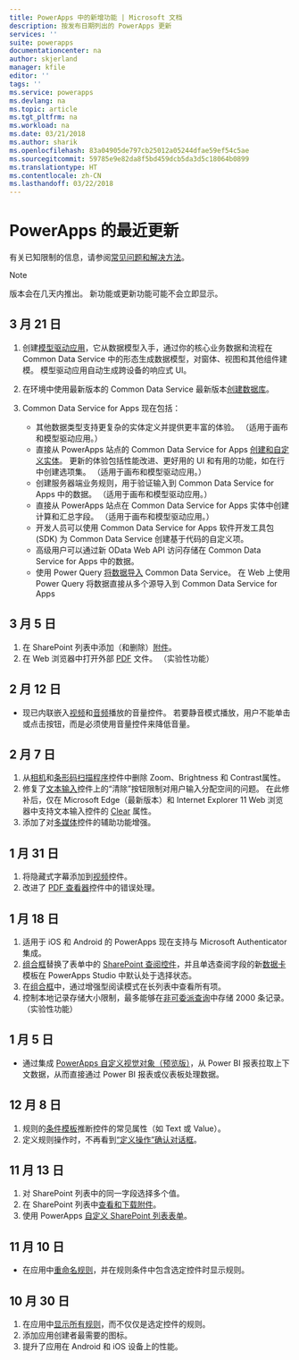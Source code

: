 ```yaml
---
title: PowerApps 中的新增功能 | Microsoft 文档
description: 按发布日期列出的 PowerApps 更新
services: ''
suite: powerapps
documentationcenter: na
author: skjerland
manager: kfile
editor: ''
tags: ''
ms.service: powerapps
ms.devlang: na
ms.topic: article
ms.tgt_pltfrm: na
ms.workload: na
ms.date: 03/21/2018
ms.author: sharik
ms.openlocfilehash: 83a04905de797cb25012a05244dfae59ef54c5ae
ms.sourcegitcommit: 59785e9e82da8f5bd459dcb5da3d5c18064b0899
ms.translationtype: HT
ms.contentlocale: zh-CN
ms.lasthandoff: 03/22/2018
---
```

# <a name="whats-new-in-powerapps"></a>PowerApps 的最近更新
有关已知限制的信息，请参阅[常见问题和解决方法](common-issues-and-resolutions.md)。

> [!NOTE]
> 版本会在几天内推出。 新功能或更新功能可能不会立即显示。

## <a name="mar-21"></a>3 月 21 日
1. 创建[模型驱动应用](../model-driven-apps/model-driven-app-overview.md)，它从数据模型入手，通过你的核心业务数据和流程在 Common Data Service 中的形态生成数据模型，对窗体、视图和其他组件建模。 模型驱动应用自动生成跨设备的响应式 UI。
2. 在环境中使用最新版本的 Common Data Service 最新版本[创建数据库](../../administrator/create-database.md)。
3. Common Data Service for Apps 现在包括：

    - 其他数据类型支持更复杂的实体定义并提供更丰富的体验。 （适用于画布和模型驱动应用。）
    - 直接从 PowerApps 站点的 Common Data Service for Apps [创建和自定义实体](../common-data-service/data-platform-create-entity.md)。 更新的体验包括性能改进、更好用的 UI 和有用的功能，如在行中创建选项集。 （适用于画布和模型驱动应用。） 
    - 创建服务器端业务规则，用于验证输入到 Common Data Service for Apps 中的数据。 （适用于画布和模型驱动应用。）
    - 直接从 PowerApps 站点在 Common Data Service for Apps 实体中创建计算和汇总字段。 （适用于画布和模型驱动应用。）  
    - 开发人员可以使用 Common Data Service for Apps 软件开发工具包 (SDK) 为 Common Data Service 创建基于代码的自定义项。 
    - 高级用户可以通过新 OData Web API 访问存储在 Common Data Service for Apps 中的数据。 
    - 使用 Power Query [将数据导入](../common-data-service/data-platform-cds-newentity-pq.md) Common Data Service。 在 Web 上使用 Power Query 将数据直接从多个源导入到 Common Data Service for Apps

## <a name="mar-5"></a>3 月 5 日
1. 在 SharePoint 列表中添加（和删除）[附件](controls/control-attachments.md)。
2. 在 Web 浏览器中打开外部 [PDF](controls/control-pdf-viewer.md) 文件。 （实验性功能）

## <a name="feb-12"></a>2 月 12 日
* 现已内联嵌入[视频](controls/control-audio-video.md)和[音频](controls/control-audio-video.md)播放的音量控件。 若要静音模式播放，用户不能单击或点击按钮，而是必须使用音量控件来降低音量。

## <a name="feb-7"></a>2 月 7 日
1. 从[相机](controls/control-camera.md)和[条形码扫描程序](controls/control-barcodescanner.md)控件中删除 Zoom、Brightness 和 Contrast属性。
2. 修复了[文本输入](controls/control-text-input.md)控件上的“清除”按钮限制对用户输入分配空间的问题。 在此修补后，仅在 Microsoft Edge（最新版本）和 Internet Explorer 11 Web 浏览器中支持文本输入控件的 [Clear](controls/control-text-input.md#additional-properties) 属性。
3. 添加了对[多媒体](add-images-pictures-audio-video.md)控件的辅助功能增强。

## <a name="jan-31"></a>1 月 31 日
1. 将隐藏式字幕添加到[视频](controls/control-audio-video.md)控件。
2. 改进了 [PDF 查看器](controls/control-pdf-viewer.md)控件中的错误处理。

## <a name="jan-18"></a>1 月 18 日
1. 适用于 iOS 和 Android 的 PowerApps 现在支持与 Microsoft Authenticator 集成。
2. [组合框](controls/control-combo-box.md)替换了表单中的 [SharePoint 查阅控件](sharepoint-lookup-fields.md)，并且单选查阅字段的新[数据卡](working-with-cards.md)模板在 PowerApps Studio 中默认处于选择状态。
3. 在[组合框](controls/control-combo-box.md)中，通过增强型阅读模式在长列表中查看所有项。
4. 控制本地记录存储大小限制，最多能够在[非可委派查询](delegation-overview.md#non-delegable-limits)中存储 2000 条记录。 （实验性功能）

## <a name="jan-5"></a>1 月 5 日
* 通过集成 [PowerApps 自定义视觉对象（预览版）](https://powerapps.microsoft.com/blog/powerbi-powerapps-visual/)，从 Power BI 报表拉取上下文数据，从而直接通过 Power BI 报表或仪表板处理数据。

## <a name="dec-8"></a>12 月 8 日
1. 规则的[条件模板](working-with-rules.md)推断控件的常见属性（如 Text 或 Value）。
2. 定义规则操作时，不再看到[“定义操作”确认对话框](working-with-rules.md)。

## <a name="nov-13"></a>11 月 13 日
1. 对 SharePoint 列表中的同一字段选择多个值。
2. 在 SharePoint 列表中[查看和下载附件](controls/control-attachments.md)。
3. 使用 PowerApps [自定义 SharePoint 列表表单](customize-list-form.md)。

## <a name="nov-10"></a>11 月 10 日
* 在应用中[重命名规则](working-with-rules.md)，并在规则条件中包含选定控件时显示规则。

## <a name="oct-30"></a>10 月 30 日
1. 在应用中[显示所有规则](working-with-rules.md)，而不仅仅是选定控件的规则。
2. 添加应用创建者最需要的图标。
3. 提升了应用在 Android 和 iOS 设备上的性能。
